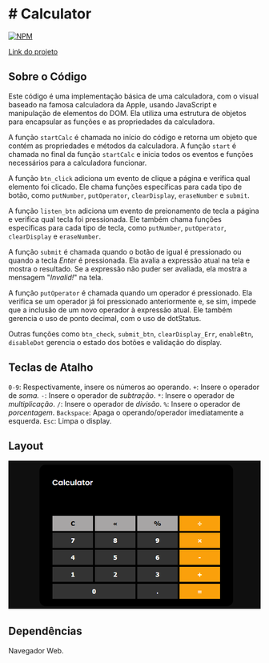 # # Calculator
[![NPM](https://img.shields.io/npm/l/react)](https://github.com/devsuperior/sds1-wmazoni/blob/master/LICENSE)

[Link do projeto](https://bkmoises.github.io/calculator-project/)

## Sobre o Código
Este código é uma implementação básica de uma calculadora, com o visual baseado na famosa calculadora da Apple, usando JavaScript e manipulação de elementos do DOM. Ela utiliza uma estrutura de objetos para encapsular as funções e as propriedades da calculadora.

A função `startCalc` é chamada no início do código e retorna um objeto que contém as propriedades e métodos da calculadora.
A função `start` é chamada no final da função `startCalc` e inicia todos os eventos e funções necessários para a calculadora funcionar.

A função `btn_click` adiciona um evento de clique a página e verifica qual elemento foi clicado. Ele chama funções específicas para cada tipo de botão, como `putNumber`, `putOperator`, `clearDisplay`, `eraseNumber` e `submit`.

A função `listen_btn` adiciona um evento de preionamento de tecla a página e verifica qual tecla foi pressionada. Ele também chama funções específicas para cada tipo de tecla, como `putNumber`, `putOperator`, `clearDisplay` e `eraseNumber`.

A função `submit` é chamada quando o botão de igual é pressionado ou quando a tecla *Enter* é pressionada. Ela avalia a expressão atual na tela e mostra o resultado. Se a expressão não puder ser avaliada, ela mostra a mensagem "*Invalid!*" na tela.

A função `putOperator` é chamada quando um operador é pressionado. Ela verifica se um operador já foi pressionado anteriormente e, se sim, impede que a inclusão de um novo operador à expressão atual. Ele também gerencia o uso de ponto decimal, com o uso de dotStatus.

Outras funções como `btn_check`, `submit_btn`, `clearDisplay_Err`, `enableBtn`, `disableDot` gerencia o estado dos botões e validação do display.

## Teclas de Atalho

`0-9`: Respectivamente, insere os números ao operando.
`+`: Insere o operador de *soma.*
`-`: Insere o operador de *subtração*.
`*`: Insere o operador de *multiplicação*.
`/`: Insere o operador de *divisão*.
`%`: Insere o operador de *porcentagem*.
`Backspace`: Apaga o operando/operador imediatamente a esquerda.
`Esc`: Limpa o display.

## Layout

![calculator-layout](https://github.com/bkmoises/calculator-project/blob/main/assets/img/calculator-project-layout.png)
## Dependências

Navegador Web.
